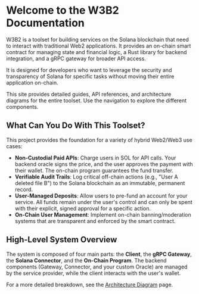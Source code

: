 # Welcome to the W3B2 Documentation

W3B2 is a toolset for building services on the Solana blockchain that need to interact with traditional Web2 applications. It provides an on-chain smart contract for managing state and financial logic, a Rust library for backend integration, and a gRPC gateway for broader API access.

It is designed for developers who want to leverage the security and transparency of Solana for specific tasks without moving their entire application on-chain.

This site provides detailed guides, API references, and architecture diagrams for the entire toolset. Use the navigation to explore the different components.

## What Can You Do With This Toolset?

This project provides the foundation for a variety of hybrid Web2/Web3 use cases:

-   **Non-Custodial Paid APIs**: Charge users in SOL for API calls. Your backend oracle signs the price, and the user approves the payment with their wallet. The on-chain program guarantees the fund transfer.
-   **Verifiable Audit Trails**: Log critical off-chain actions (e.g., "User A deleted file B") to the Solana blockchain as an immutable, permanent record.
-   **User-Managed Deposits**: Allow users to pre-fund an account for your service. All funds remain under the user's control and can only be spent with their explicit, signed approval for a specific action.
-   **On-Chain User Management**: Implement on-chain banning/moderation systems that are transparent and enforced by the smart contract.

## High-Level System Overview

The system is composed of four main parts: the **Client**, the **gRPC Gateway**, the **Solana Connector**, and the **On-Chain Program**. The backend components (Gateway, Connector, and your custom Oracle) are managed by the service provider, while the client interacts with the user's wallet.

For a more detailed breakdown, see the [Architecture Diagram](architecture/architecture-diagram.md) page.